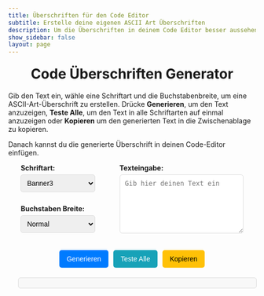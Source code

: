 ```yaml
---
title: Überschriften für den Code Editor
subtitle: Erstelle deine eigenen ASCII Art Überschriften
description: Um die Überschriften in deinem Code Editor besser aussehen zu lassen, ist der ASCII Art Text generator genau richtig.
show_sidebar: false
layout: page
---
```


<h1 class="custom-title">Code Überschriften Generator</h1>

Gib den Text ein, wähle eine Schriftart und die Buchstabenbreite, um eine ASCII-Art-Überschrift zu erstellen. Drücke **Generieren**, um den Text anzuzeigen, **Teste Alle**, um den Text in alle Schriftarten auf einmal anzuzeigen oder **Kopieren** um den generierten Text in die Zwischenablage zu kopieren.

Danach kannst du die generierte Überschrift in deinen Code-Editor einfügen.

<!-- Eingabefeld und Auswahloptionen im Formular-Design -->
<div class="custom-form-group" style="display: flex; justify-content: center; align-items: flex-start; gap: 50px;">
    
<div style="display: flex; flex-direction: column; gap: 10px; width: 30%;">
    <div class="custom-form-group">
        <label for="fontSelect">Schriftart:</label>
        <select id="fontSelect" style="width: 100%; padding: 8px; font-size: 14px; border: 1px solid #ddd; border-radius: 5px;">
            <option value="Banner3" selected>Banner3</option>
            <option value="Banner">Banner</option>
            <option value="Big">Big</option>
            <option value="Colossal">Colossal</option>
            <option value="Doom">Doom</option>
            <option value="Slant">Slant</option>
            <option value="Small">Small</option>
            <option value="Standard">Standard</option>
            <option value="Avatar">Avatar</option>
            <option value="Big Money-ne">Big Money-ne</option>
            <option value="Big Money-nw">Big Money-nw</option>
            <option value="Big Money-se">Big Money-se</option>
            <option value="Big Money-sw">Big Money-sw</option>
            <option value="BlurVision ASCII">BlurVision ASCII</option>
            <option value="Crawford2">Crawford2</option>
            <option value="Doh">Doh</option>
            <option value="Epic">Epic</option>
            <option value="Fire Font-k">Fire Font-k</option>
            <option value="Graceful">Graceful</option>
            <option value="Graffiti">Graffiti</option>
            <option value="Small Slant">Small Slant</option>
            <option value="Star Wars">Star Wars</option>
            <option value="Sub-Zero">Sub-Zero</option>
            <option value="ANSI Shadow">ANSI Shadow</option>
            <option value="ANSI Regular">ANSI Regular</option>
            <option value="Delta Corps Priest 1">Delta Corps Priest 1</option>
            <option value="Electronic">Electronic</option>
            <option value="4Max">4Max</option>
        </select>
    </div>
    <div class="custom-form-group">
        <label for="widthSelect">Buchstaben Breite:</label>
        <select id="widthSelect" style="width: 100%; padding: 8px; font-size: 14px; border: 1px solid #ddd; border-radius: 5px;">
            <option value="default" selected>Normal</option>
            <option value="full">Full</option>
            <option value="fitted">Fitted</option>
            <option value="smushR">Smush (R)</option>
            <option value="smushU">Smush (U)</option>
        </select>
    </div>
</div>
    
<div style="flex-direction: column; width: 50%;">
    <label for="textInput">Texteingabe:</label>
    <textarea id="textInput" placeholder="Gib hier deinen Text ein" style="padding: 10px; width: 100%; height: 120px; resize: vertical; border: 1px solid #ddd; border-radius: 5px;"></textarea>
</div>
</div>

<!-- Buttons für Generieren, Test All und Kopieren -->
<div class="custom-button-container" style="text-align: center;">
    <button onclick="generateASCII()" class="custom-button generate">Generieren</button>
    <button onclick="testAllFonts()" class="custom-button copy">Teste Alle</button>
    <button onclick="copyToClipboard()" class="custom-button remove">Kopieren</button>
</div>

<!-- Ausgabefeld -->
<div style="text-align: center; margin: 20px;">
    <pre id="asciiOutput" class="yaml-output" style="width: 100%; padding: 10px; font-size: 14px; border: 1px solid #ddd; border-radius: 5px; background-color: #f8f8f8;"></pre>
</div>

<!-- Lokale figlet.js Bibliothek -->
<script src="{{ '/assets/js/figlet.js' | relative_url }}"></script>

<!-- JavaScript für die ASCII-Art-Generierung und Kopieren -->
<script>
figlet.defaults.fontPath = "/assets/js/fonts/";  // Setzt den Pfad zu den Schriftarten

function generateASCII() {
    const text = document.getElementById("textInput").value;
    const font = document.getElementById("fontSelect").value;
    const width = document.getElementById("widthSelect").value;
    const lines = text.split('\n');  // Teilt den Text in Zeilen auf

    let asciiArt = "";  // Zum Speichern der generierten ASCII-Art

    function generateLine(line, callback) {
        figlet.text(line, { font: font, horizontalLayout: width }, function(err, result) {
            if (err) {
                console.log("Fehler:", err);
                callback(err);
                return;
            }
            asciiArt += result + "\n";  // Füge die generierte Zeile zur ASCII-Art hinzu
            callback();
        });
    }

    function generateAllLines(i) {
        if (i < lines.length) {
            generateLine(lines[i], function(err) {
                if (!err) {
                    generateAllLines(i + 1);
                } else {
                    console.log("Fehler beim Generieren der ASCII-Art");
                }
            });
        } else {
            document.getElementById("asciiOutput").textContent = asciiArt;
        }
    }

    generateAllLines(0);  // Startet die rekursive Generierung
}

function testAllFonts() {
    const text = document.getElementById("textInput").value;
    const fonts = [
        "Banner", "Banner3", "Big", "Colossal", "Doom", "Slant", "Small", "Standard",
        "Avatar", "Big Money-ne", "Big Money-nw", "Big Money-se", "Big Money-sw",
        "BlurVision ASCII", "Crawford2", "Doh", "Epic", "Fire Font-k", "Graceful", 
        "Graffiti", "Small Slant", "Star Wars", "Sub-Zero", "ANSI Shadow", 
        "ANSI Regular", "Delta Corps Priest 1", "Electronic", "4Max"
    ];
    let output = "";

    fonts.forEach((font) => {
        figlet.text(text, { font: font }, function(err, result) {
            if (err) {
                console.log("Fehler:", err);
                return;
            }
            output += `\n--- ${font} ---\n${result}\n`;
            document.getElementById("asciiOutput").textContent = output;
        });
    });
}

function copyToClipboard() {
    const asciiOutput = document.getElementById("asciiOutput").textContent;
    navigator.clipboard.writeText(asciiOutput).then(() => {
        alert("Text kopiert!");
    }).catch(err => {
        console.log("Kopierfehler:", err);
    });
}

// Testen, ob figlet.js geladen wurde
console.log(typeof figlet);  // Sollte "object" anzeigen, wenn die Bibliothek korrekt geladen wurde
</script>

<!-- Inline CSS für eine ansprechende Ansicht -->
<style>
.custom-title, .custom-subtitle {
    text-align: center;
    font-weight: bold;
    margin-top: 20px;
}
/* Formulargestaltung */
.custom-form-group {
    margin-bottom: 15px;
}
.custom-form-group label {
    display: block;
    font-weight: bold;
    margin-bottom: 5px;
}

/* Buttons für Generieren, Test All und Kopieren */
.custom-button-container {
    display: flex;
    justify-content: center;
    gap: 10px;
    margin-top: 20px;
}
.custom-button {
    padding: 10px 15px;
    font-size: 14px;
    border: none;
    border-radius: 5px;
    cursor: pointer;
    color: #fff;
}
.custom-button.generate {
    background-color: #007bff;
}
.custom-button.copy {
    background-color: #17a2b8;
}
.custom-button.remove {
    background-color: #ffc107;
    color: #000;
}

/* YAML-Ausgabe Styling */
#asciiOutput {
    width: 100%;
    margin-top: 20px;
    padding: 10px;
    font-size: 14px;
    border: 1px solid #ddd;
    border-radius: 5px;
    background-color: #f8f8f8;
}
</style>
